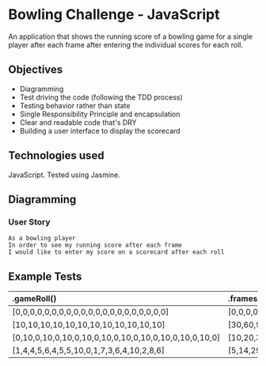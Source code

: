 # Bowling Challenge - JavaScript #

An application that shows the running score of a bowling game for a single player after each frame after entering the individual scores for each roll.

## Objectives

- Diagramming
- Test driving the code (following the TDD process)
- Testing behavior rather than state
- Single Responsibility Principle and encapsulation
- Clear and readable code that's DRY
- Building a user interface to display the scorecard

## Technologies used

JavaScript. Tested using Jasmine.

## Diagramming ##

### User Story ###

```
As a bowling player
In order to see my running score after each frame
I would like to enter my score on a scorecard after each roll 
```

## Example Tests ##

| .gameRoll() |.framesArray|.score() | 
| :------------- | :------------- | :----: |
| [0,0,0,0,0,0,0,0,0,0,0,0,0,0,0,0,0,0,0,0,0] | [0,0,0,0,0,0,0,0,0,0] | 0 |
| [10,10,10,10,10,10,10,10,10,10,10,10] | [30,60,90,120,150,180,210,240,270,300]| 300 |
| [0,10,0,10,0,10,0,10,0,10,0,10,0,10,0,10,0,10,0,10,0] | [10,20,30,40,50,60,70,80,90,100] | 100 |
| [1,4,4,5,6,4,5,5,10,0,1,7,3,6,4,10,2,8,6] | [5,14,29,49,60,61,77,97,117,133] | 133 |